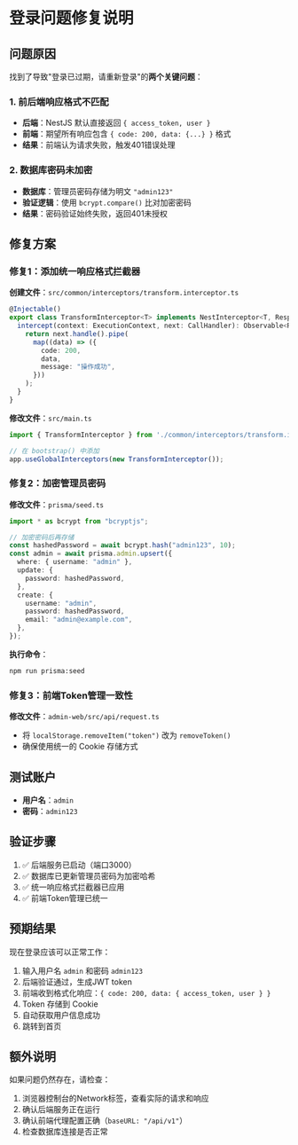 # 登录问题修复说明

## 问题原因

找到了导致"登录已过期，请重新登录"的**两个关键问题**：

### 1. 前后端响应格式不匹配
- **后端**：NestJS 默认直接返回 `{ access_token, user }`
- **前端**：期望所有响应包含 `{ code: 200, data: {...} }` 格式
- **结果**：前端认为请求失败，触发401错误处理

### 2. 数据库密码未加密
- **数据库**：管理员密码存储为明文 `"admin123"`
- **验证逻辑**：使用 `bcrypt.compare()` 比对加密密码
- **结果**：密码验证始终失败，返回401未授权

## 修复方案

### 修复1：添加统一响应格式拦截器

**创建文件**：`src/common/interceptors/transform.interceptor.ts`
```typescript
@Injectable()
export class TransformInterceptor<T> implements NestInterceptor<T, Response<T>> {
  intercept(context: ExecutionContext, next: CallHandler): Observable<Response<T>> {
    return next.handle().pipe(
      map((data) => ({
        code: 200,
        data,
        message: "操作成功",
      }))
    );
  }
}
```

**修改文件**：`src/main.ts`
```typescript
import { TransformInterceptor } from './common/interceptors/transform.interceptor';

// 在 bootstrap() 中添加
app.useGlobalInterceptors(new TransformInterceptor());
```

### 修复2：加密管理员密码

**修改文件**：`prisma/seed.ts`
```typescript
import * as bcrypt from "bcryptjs";

// 加密密码后再存储
const hashedPassword = await bcrypt.hash("admin123", 10);
const admin = await prisma.admin.upsert({
  where: { username: "admin" },
  update: {
    password: hashedPassword,
  },
  create: {
    username: "admin",
    password: hashedPassword,
    email: "admin@example.com",
  },
});
```

**执行命令**：
```bash
npm run prisma:seed
```

### 修复3：前端Token管理一致性

**修改文件**：`admin-web/src/api/request.ts`
- 将 `localStorage.removeItem("token")` 改为 `removeToken()`
- 确保使用统一的 Cookie 存储方式

## 测试账户

- **用户名**：`admin`
- **密码**：`admin123`

## 验证步骤

1. ✅ 后端服务已启动（端口3000）
2. ✅ 数据库已更新管理员密码为加密哈希
3. ✅ 统一响应格式拦截器已应用
4. ✅ 前端Token管理已统一

## 预期结果

现在登录应该可以正常工作：
1. 输入用户名 `admin` 和密码 `admin123`
2. 后端验证通过，生成JWT token
3. 前端收到格式化响应：`{ code: 200, data: { access_token, user } }`
4. Token 存储到 Cookie
5. 自动获取用户信息成功
6. 跳转到首页

## 额外说明

如果问题仍然存在，请检查：
1. 浏览器控制台的Network标签，查看实际的请求和响应
2. 确认后端服务正在运行
3. 确认前端代理配置正确（`baseURL: "/api/v1"`）
4. 检查数据库连接是否正常

